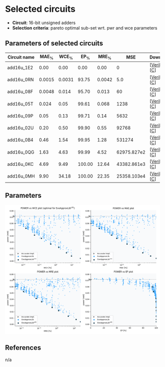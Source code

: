 
Selected circuits
===================
 - **Circuit**: 16-bit unsigned adders
 - **Selection criteria**: pareto optimal sub-set wrt. pwr and wce parameters

Parameters of selected circuits
----------------------------

| Circuit name | MAE<sub>%</sub> | WCE<sub>%</sub> | EP<sub>%</sub> | MRE<sub>%</sub> | MSE | Download |
| --- |  --- | --- | --- | --- | --- | --- | 
| add16u_1E2 | 0.00 | 0.00 | 0.00 | 0.00 | 0 |  [[Verilog](add16u_1E2.v)]  [[C](add16u_1E2.c)] |
| add16u_0RN | 0.0015 | 0.0031 | 93.75 | 0.0042 | 5.0 |  [[Verilog](add16u_0RN.v)]  [[C](add16u_0RN.c)] |
| add16u_08F | 0.0048 | 0.014 | 95.70 | 0.013 | 60 |  [[Verilog](add16u_08F.v)]  [[C](add16u_08F.c)] |
| add16u_05T | 0.024 | 0.05 | 99.61 | 0.068 | 1238 |  [[Verilog](add16u_05T.v)]  [[C](add16u_05T.c)] |
| add16u_09P | 0.05 | 0.13 | 99.71 | 0.14 | 5632 |  [[Verilog](add16u_09P.v)]  [[C](add16u_09P.c)] |
| add16u_02U | 0.20 | 0.50 | 99.90 | 0.55 | 92768 |  [[Verilog](add16u_02U.v)]  [[C](add16u_02U.c)] |
| add16u_0B4 | 0.46 | 1.54 | 99.95 | 1.28 | 531274 |  [[Verilog](add16u_0B4.v)]  [[C](add16u_0B4.c)] |
| add16u_0QG | 1.63 | 4.63 | 99.99 | 4.52 | 62975.827e2 |  [[Verilog](add16u_0QG.v)]  [[C](add16u_0QG.c)] |
| add16u_0KC | 4.69 | 9.49 | 100.00 | 12.64 | 43382.861e3 |  [[Verilog](add16u_0KC.v)]  [[C](add16u_0KC.c)] |
| add16u_0MH | 9.90 | 34.18 | 100.00 | 22.35 | 25358.103e4 |  [[Verilog](add16u_0MH.v)]  [[C](add16u_0MH.c)] |
    
Parameters
--------------
![Parameters figure](fig.png)

References
--------------
n/a

             